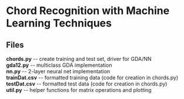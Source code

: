 # Chord Recognition with Machine Learning Techniques

## Files
**chords.py** -- create training and test set, driver for GDA/NN   
**gda12.py** -- multiclass GDA implementation   
**nn.py** -- 2-layer neural net implementation   
**trainDat.csv** -- formatted training data (code for creation in chords.py)  
**testDat.csv** -- formatted test data (code for creation in chords.py)   
**util.py** -- helper functions for matrix operations and plotting    
